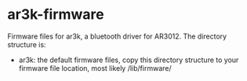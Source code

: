 # ar3k-firmware
Firmware files for ar3k, a bluetooth driver for AR3012.
The directory structure is:

 - ar3k: the default firmware files, copy this directory structure to your firmware file location, most likely /lib/firmware/
